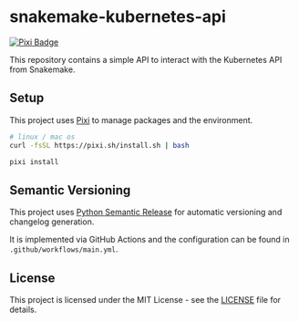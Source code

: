 # snakemake-kubernetes-api
[![Pixi Badge](https://img.shields.io/endpoint?url=https://raw.githubusercontent.com/prefix-dev/pixi/main/assets/badge/v0.json)](https://pixi.sh)

This repository contains a simple API to interact with the Kubernetes API from Snakemake.

## Setup

This project uses [Pixi](https://pixi.sh/dev/) to manage packages and the environment. 

```bash
# linux / mac os
curl -fsSL https://pixi.sh/install.sh | bash
```

```bash
pixi install
```

## Semantic Versioning

This project uses [Python Semantic Release](https://python-semantic-release.readthedocs.io/en/latest/) for
automatic versioning and changelog generation. 

It is implemented via GitHub Actions and the configuration can be found in `.github/workflows/main.yml`.

## License

This project is licensed under the MIT License - see the [LICENSE](LICENSE) file for details.
